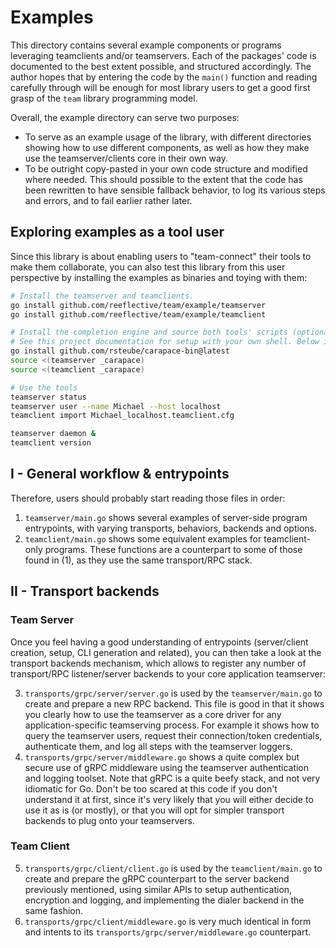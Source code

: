 
# Examples

This directory contains several example components or programs leveraging teamclients and/or teamservers.
Each of the packages' code is documented to the best extent possible, and structured accordingly.
The author hopes that by entering the code by the `main()` function and reading carefully through will
be enough for most library users to get a good first grasp of the `team` library programming model.

Overall, the example directory can serve two purposes:
- To serve as an example usage of the library, with different directories showing how to use
  different components, as well as how they make use the teamserver/clients core in their own way.
- To be outright copy-pasted in your own code structure and modified where needed.
  This should possible to the extent that the code has been rewritten to have sensible
  fallback behavior, to log its various steps and errors, and to fail earlier rather later.

## Exploring examples as a tool user

Since this library is about enabling users to "team-connect" their tools to make them collaborate,
you can also test this library from this user perspective by installing the examples as binaries
and toying with them:

```bash
# Install the teamserver and teamclients.
go install github.com/reeflective/team/example/teamserver
go install github.com/reeflective/team/example/teamclient

# Install the completion engine and source both tools' scripts (optional)
# See this project documentation for setup with your own shell. Below is bash/zsh.
go install github.com/rsteube/carapace-bin@latest
source <(teamserver _carapace)
source <(teamclient _carapace)

# Use the tools
teamserver status
teamserver user --name Michael --host localhost
teamclient import Michael_localhost.teamclient.cfg

teamserver daemon &
teamclient version
```

## I - General workflow & entrypoints

Therefore, users should probably start reading those files in order:
1) `teamserver/main.go` shows several examples of server-side program entrypoints, with varying
   transports, behaviors, backends and options.
2) `teamclient/main.go` shows some equivalent examples for teamclient-only programs. These functions
   are a counterpart to some of those found in (1), as they use the same transport/RPC stack.

## II - Transport backends

### Team Server
Once you feel having a good understanding of entrypoints (server/client creation, setup, CLI generation
and related), you can then take a look at the transport backends mechanism, which allows to register any
number of transport/RPC listener/server backends to your core application teamserver:

3) `transports/grpc/server/server.go` is used by the `teamserver/main.go` to create and prepare a new
   RPC backend. This file is good in that it shows you clearly how to use the teamserver as a core
   driver for any application-specific teamserving process. For example it shows how to query the
   teamserver users, request their connection/token credentials, authenticate them, and log all steps
   with the teamserver loggers.   
4) `transports/grpc/server/middleware.go` shows a quite complex but secure use of gRPC middleware using
   the teamserver authentication and logging toolset. Note that gRPC is a quite beefy stack, and not
   very idiomatic for Go. Don't be too scared at this code if you don't understand it at first, since
   it's very likely that you will either decide to use it as is (or mostly), or that you will opt for
   simpler transport backends to plug onto your teamservers.

### Team Client
5) `transports/grpc/client/client.go` is used by the `teamclient/main.go` to create and prepare the gRPC
   counterpart to the server backend previously mentioned, using similar APIs to setup authentication,
   encryption and logging, and implementing the dialer backend in the same fashion.
6) `transports/grpc/client/middleware.go` is very much identical in form and intents to its
   `transports/grpc/server/middleware.go` counterpart.
